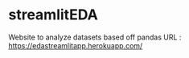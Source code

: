 # streamlitEDA
Website to analyze datasets based off pandas
URL : https://edastreamlitapp.herokuapp.com/
